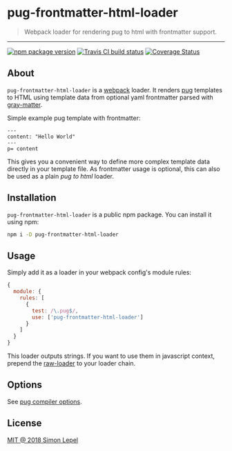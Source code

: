pug-frontmatter-html-loader
===========================

  > Webpack loader for rendering pug to html with frontmatter support.

---

[![npm package version](https://img.shields.io/npm/v/pug-frontmatter-html-loader.svg?style=flat-square)](https://www.npmjs.com/package/pug-frontmatter-html-loader)
[![Travis CI build status](https://travis-ci.org/simbo/pug-frontmatter-html-loader.svg?branch=master)](https://travis-ci.org/simbo/pug-frontmatter-html-loader/builds)
[![Coverage Status](https://coveralls.io/repos/github/simbo/pug-frontmatter-html-loader/badge.svg?branch=master)](https://coveralls.io/github/simbo/pug-frontmatter-html-loader?branch=master)


About
-----

`pug-frontmatter-html-loader` is a [webpack](https://webpack.js.org/) loader.
It renders [pug](https://pugjs.org/) templates to HTML using template data from
optional yaml frontmatter parsed with
[gray-matter](https://github.com/jonschlinkert/gray-matter).

Simple example pug template with frontmatter:

``` pug
---
content: "Hello World"
---
p= content
```


This gives you a convenient way to define more complex template data directly in
your template file. As frontmatter usage is optional, this can also be used as a
plain *pug to html* loader.


Installation
------------

`pug-frontmatter-html-loader` is a public npm package. You can install it using
npm:

``` sh
npm i -D pug-frontmatter-html-loader
```


Usage
-----

Simply add it as a loader in your webpack config's module rules:

``` js
{
  module: {
    rules: [
      {
        test: /\.pug$/,
        use: ['pug-frontmatter-html-loader']
      }
    ]
  }
}
```

This loader outputs strings. If you want to use them in javascript context,
prepend the [raw-loader](https://github.com/webpack-contrib/raw-loader) to your
loader chain.


Options
-------

See [pug compiler options](https://pugjs.org/api/reference.html#options).


License
-------

[MIT @ 2018 Simon Lepel](http://simbo.mit-license.org/)
